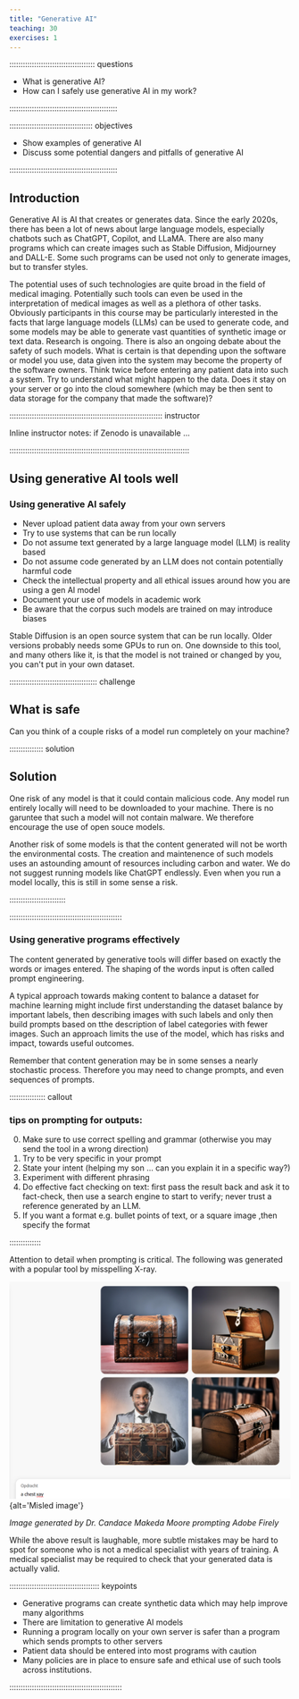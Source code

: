 ```yaml
---
title: "Generative AI"
teaching: 30
exercises: 1
---
```


:::::::::::::::::::::::::::::::::::::: questions 

- What is generative AI?
- How can I safely use generative AI in my work?

::::::::::::::::::::::::::::::::::::::::::::::::

::::::::::::::::::::::::::::::::::::: objectives

- Show examples of generative AI
- Discuss some potential dangers and pitfalls of generative AI


::::::::::::::::::::::::::::::::::::::::::::::::

## Introduction

Generative AI is AI that creates or generates data. Since the early 2020s, there has been a lot of news about large language models, especially chatbots such as ChatGPT, Copilot, and LLaMA. There are also many programs which can create images such as Stable Diffusion, Midjourney and DALL-E. Some such programs can be used not only to generate images, but to transfer styles.

The potential uses of such technologies are quite broad in the field of medical imaging. Potentially such tools can even be used in the interpretation of medical images as well as a plethora of other tasks. Obviously participants in this course may be particularly interested in the facts that large language models (LLMs) can be used to generate code, and some models may be able to generate vast quantities of synthetic image or text data. Research is ongoing. There is also an ongoing debate about the safety of such models. What is certain is that depending upon the software or model you use, data given into the system may become the property of the software owners. Think twice before entering any patient data into such a system. Try to understand what might happen to the data. Does it stay on your server or go into the cloud somewhere (which may be then sent to data storage for the company that made the software)? 

:::::::::::::::::::::::::::::::::::::::::::::::::::::::::::::::::::: instructor

Inline instructor notes: if Zenodo is unavailable ...

::::::::::::::::::::::::::::::::::::::::::::::::::::::::::::::::::::::::::::::::

## Using generative AI tools well

### Using generative AI safely

- Never upload patient data away from your own servers
- Try to use systems that can be run locally
- Do not assume text generated by a large language model (LLM) is reality based
- Do not assume code generated by an LLM does not contain potentially harmful code
- Check the intellectual property and all ethical issues around how you are using a gen AI model
- Document your use of models in academic work
- Be aware that the corpus such models are trained on may introduce biases

Stable Diffusion is an open source system that can be run locally. Older versions probably needs some GPUs to run on.
One downside to this tool, and many others like it, is that the model is not trained or changed by you, you can't put in your own dataset.


:::::::::::::::::::::::::::::::::::::::  challenge

## What is safe

Can you think of a couple risks of a model run completely on your machine?

:::::::::::::::  solution

## Solution

One risk of any model is that it could contain malicious code. Any model run entirely locally will need to be downloaded to your machine. There is no garuntee that such a model will not contain malware. We therefore encourage the use of open souce models.

Another risk of some models is that the content generated will not be worth the environmental costs. The creation and maintenence of such models uses an astounding amount of resources including carbon and water. We do not suggest running models like ChatGPT endlessly. Even when you run a model locally, this is still in some sense a risk. 

:::::::::::::::::::::::::

::::::::::::::::::::::::::::::::::::::::::::::::::

### Using generative programs effectively

The content generated by generative tools will differ based on exactly the words or images entered. The shaping of the words input is often called prompt engineering. 

A typical approach towards making content to balance a dataset for machine learning might include first understanding the dataset balance by important labels, then describing images with such labels and only then build prompts based on tthe description of label categories with fewer images. Such an approach limits the use of the model, which has risks and impact, towards useful outcomes.

Remember that content generation may be in some senses a nearly stochastic process. Therefore you may need to change prompts, and even sequences of prompts. 

:::::::::::::::: callout

### tips on prompting for outputs:

0. Make sure to use correct spelling and grammar (otherwise you may send the tool in a wrong direction)
1. Try to be very specific in your prompt
2. State your intent (helping my son ... can you explain it in a specific way?)
3. Experiment with different phrasing
4. Do effective fact checking on text: first pass the result back and ask it to fact-check, then use a search engine to start to verify; never trust a reference generated by an LLM.
5. If you want a format e.g. bullet points of text, or a square image ,then specify the format

::::::::::::::

Attention to detail when prompting is critical. The following was generated with a popular tool by misspelling X-ray.

![](fig/chest_xay.png){alt='Misled image'}

*Image generated by Dr. Candace Makeda Moore prompting Adobe Firely*


While the above result is laughable, more subtle mistakes may be hard to spot for someone who is not a medical specialist with years of training. A medical specialist may be required to check that your generated data is actually valid. 



:::::::::::::::::::::::::::::::::::::::: keypoints

- Generative programs can create synthetic data which may help improve many algorithms
- There are limitation to generative AI models
- Running a program locally on your own server is safer than a program which sends prompts to other servers
- Patient data should be entered into most programs with caution
- Many policies are in place to ensure safe and ethical use of such tools across institutions.

::::::::::::::::::::::::::::::::::::::::::::::::::
